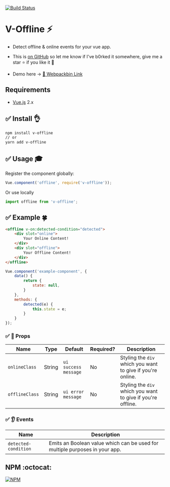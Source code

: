 [![Build Status](https://travis-ci.org/vinayakkulkarni/v-offline.svg?branch=master)](https://travis-ci.org/vinayakkulkarni/v-offline)

# V-Offline :zap:
+ Detect offline & online events for your vue app.

+ This is [on GitHub](https://github.com/vinayakkulkarni/v-offline)  so let me know if I've b0rked it somewhere, give me a star :star: if you like it :beers:

+ Demo here -> [💯 Webpackbin Link](https://goo.gl/Pq6Tky)
## Requirements

* [Vue.js](https://vuejs.org/) 2.x

## :white_check_mark: Install :ok_hand:

```bash
npm install v-offline
// or
yarn add v-offline
```

## :white_check_mark: Usage :mortar_board:

Register the component globally:
```javascript
Vue.component('offline', require('v-offline'));
```
Or use locally
```javascript
import offline from 'v-offline';
```

## :white_check_mark: Example :four_leaf_clover:

```html
<offline v-on:detected-condition="detected">
	<div slot="online">
		Your Online Content!
	</div>
	<div slot="offline">
		Your Offline Content!
	</div>
</offline>
```

```javascript
Vue.component('example-component', {
	data() {
		return {
			state: null,
		}
	},
	methods: {
		detected(e) {
			this.state = e;
		}
	}
});
```
### :white_check_mark: :book: Props

| Name | Type | Default | Required? | Description |
| --- | --- | --- | --- | --- |
| `onlineClass` | String | `ui success message` | No | Styling the `div` which you want to give if you're online. |
| `offlineClass` | String | `ui error message` | No | Styling the `div` which you want to give if you're offline. |

### :white_check_mark: :ear: Events

| Name | Description |
| --- | --- |
| `detected-condition` | Emits an Boolean value which can be used for multiple purposes in your app. |


## NPM :octocat:  

[![NPM](https://nodei.co/npm/v-offline.png?downloads=true&downloadRank=true&stars=true)](https://nodei.co/npm/v-offline/)